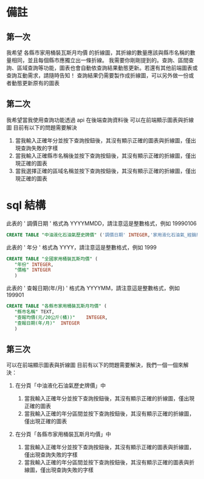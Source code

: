 # 備註

## 第一次
我希望 各縣市家用桶裝瓦斯月均價 的折線圖，其折線的數量應該與縣市名稱的數量相同，並且每個縣市應獨立出一條折線。
我需要你剛剛提到的。查詢、區間查詢、區域查詢等功能，圖表也會自動依查詢結果動態更新。若還有其他前端圖表或查詢互動需求，請隨時告知！
查詢結果仍需要製作成折線圖，可以另外做一份或者動態更新原有的圖表

## 第二次
我希望當我使用查詢功能透過 api 在後端查詢資料後
可以在前端顯示圖表與折線圖
目前有以下的問題需要解決
1. 當我輸入正確年分並按下查詢按鈕後，其沒有顯示正確的圖表與折線圖，僅出現查詢失敗的字樣
2. 當我輸入正確縣市名稱後並按下查詢按鈕後，其沒有顯示正確的折線圖，僅出現正確的圖表
3. 當我選擇正確的區域名稱並按下查詢按鈕後，其沒有顯示正確的折線圖，僅出現正確的圖表

# sql 結構

此表的 ' 調價日期 ' 格式為 YYYYMMDD，請注意這是整數格式，例如 19990106


```sql
CREATE TABLE "中油液化石油氣歷史牌價" ('調價日期' INTEGER,'家用液化石油氣_經銷商_每公斤元' REAL,'工業用丙烷_每公斤元' REAL,'工業用丙丁烷_每公斤元' REAL,'工業用丁烷_每公斤元' REAL,'民營加氣站_每公斤元' REAL,'一般民眾_每公斤元' REAL);
```

此表的 ' 年分 ' 格式為 YYYY，請注意這是整數格式，例如 1999
```sql
CREATE TABLE "全國家用桶裝瓦斯均價" (
   "年份"	INTEGER,
   "價格"	INTEGER
   )
```
    
此表的 ' 查報日期(年/月) ' 格式為 YYYYMM，請注意這是整數格式，例如 199901
```sql
CREATE TABLE "各縣市家用桶裝瓦斯月均價" (
   "縣市名稱" TEXT,
   "查報均價(元/20公斤(桶))"	INTEGER,
   "查報日期(年/月)"	INTEGER
   )
```

## 第三次
可以在前端顯示圖表與折線圖
目前有以下的問題需要解決，我們一個一個來解決：
1. 在分頁「中油液化石油氣歷史牌價」中
   1. 當我輸入正確年分並按下查詢按鈕後，其沒有顯示正確的折線圖，僅出現正確的圖表
   2. 當我輸入正確的年分區間並按下查詢按鈕後，其沒有顯示正確的折線圖，僅出現正確的圖表

2. 在分頁「各縣市家用桶裝瓦斯月均價」中
   1. 當我輸入正確年分並按下查詢按鈕後，其沒有顯示正確的圖表與折線圖，僅出現查詢失敗的字樣
   2. 當我輸入正確的年分區間並按下查詢按鈕後，其沒有顯示正確的圖表與折線圖，僅出現查詢失敗的字樣